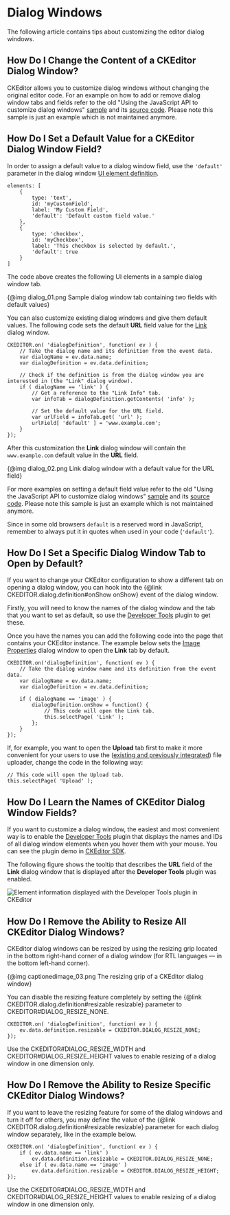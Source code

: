 <!--
Copyright (c) 2003-2017, CKSource - Frederico Knabben. All rights reserved.
For licensing, see LICENSE.md.
-->

# Dialog Windows

The following article contains tips about customizing the editor dialog windows.


## How Do I Change the Content of a CKEditor Dialog Window?

CKEditor allows you to customize dialog windows without changing the original editor code. For an example on how to add or remove dialog window tabs and fields refer to the old "Using the JavaScript API to customize dialog windows" [sample](http://nightly.ckeditor.com/standard/samples/old/dialog/dialog.html) and its [source code](https://github.com/ckeditor/ckeditor-dev/blob/master/plugins/dialog/samples/dialog.html). Please note this sample is just an example which is not maintained anymore.

## How Do I Set a Default Value for a CKEditor Dialog Window Field?

In order to assign a default value to a dialog window field, use the `'default'` parameter in the dialog window [UI element definition](#!/api/CKEDITOR.dialog.definition.uiElement).

	elements: [
		{
			type: 'text',
			id: 'myCustomField',
			label: 'My Custom Field',
			'default': 'Default custom field value.'
		},
		{
			type: 'checkbox',
			id: 'myCheckbox',
			label: 'This checkbox is selected by default.',
			'default': true
		}
	]

The code above creates the following UI elements in a sample dialog window tab.

{@img dialog_01.png Sample dialog window tab containing two fields with default values}

You can also customize existing dialog windows and give them default values. The following code sets the default **URL** field value for the [Link](http://ckeditor.com/addon/link) dialog window.

	CKEDITOR.on( 'dialogDefinition', function( ev ) {
		// Take the dialog name and its definition from the event data.
		var dialogName = ev.data.name;
		var dialogDefinition = ev.data.definition;

		// Check if the definition is from the dialog window you are interested in (the "Link" dialog window).
		if ( dialogName == 'link' ) {
			// Get a reference to the "Link Info" tab.
			var infoTab = dialogDefinition.getContents( 'info' );

			// Set the default value for the URL field.
			var urlField = infoTab.get( 'url' );
			urlField[ 'default' ] = 'www.example.com';
		}
	});

After this customization the **Link** dialog window will contain the `www.example.com` default value in the **URL** field.

{@img dialog_02.png Link dialog window with a default value for the URL field}

For more examples on setting a default field value refer to the old "Using the JavaScript API to customize dialog windows" [sample](http://nightly.ckeditor.com/standard/samples/old/dialog/dialog.html) and its [source code](https://github.com/ckeditor/ckeditor-dev/blob/master/plugins/dialog/samples/dialog.html). Please note this sample is just an example which is not maintained anymore.

<p class="tip">
	Since in some old browsers <code>default</code> is a reserved word in JavaScript, remember to always put it in quotes when used in your code (<code>'default'</code>).
</p>


## How Do I Set a Specific Dialog Window Tab to Open by Default?

If you want to change your CKEditor configuration to show a different tab on opening a dialog window, you can hook into the {@link CKEDITOR.dialog.definition#onShow onShow} event of the dialog window.

Firstly, you will need to know the names of the dialog window and the tab that you want to set as default, so use the [Developer Tools](#!/guide/dev_howtos_dialog_windows-section-how-do-i-learn-the-names-of-ckeditor-dialog-window-fields%3F) plugin to get these.

Once you have the names you can add the following code into the page that contains your CKEditor instance. The example below sets the [Image Properties](http://ckeditor.com/addon/image) dialog window to open the **Link** tab by default.

	CKEDITOR.on('dialogDefinition', function( ev ) {
		// Take the dialog window name and its definition from the event data.
		var dialogName = ev.data.name;
		var dialogDefinition = ev.data.definition;

		if ( dialogName == 'image' ) {
			dialogDefinition.onShow = function() {
				// This code will open the Link tab.
				this.selectPage( 'Link' );
			};
		}
	});

If, for example, you want to open the **Upload** tab first to make it more convenient for your users to use the ([existing and previously integrated](#!/guide/dev_howtos_file_upload)) file uploader, change the code in the following way:

	// This code will open the Upload tab.
	this.selectPage( 'Upload' );


## How Do I Learn the Names of CKEditor Dialog Window Fields?

If you want to customize a dialog window, the easiest and most convenient way is to enable the [Developer Tools](#!/guide/dev_devtools) plugin that displays the names and IDs of all dialog window elements when you hover them with your mouse. You can see the plugin demo in [CKEditor SDK](../samples/devtools.html).

The following figure shows the tooltip that describes the **URL** field of the **Link** dialog window that is displayed after the **Developer Tools** plugin was enabled.

<img src="guides/dev_devtools/devtools_01.png" alt="Element information displayed with the Developer Tools plugin in CKEditor">


## How Do I Remove the Ability to Resize All CKEditor Dialog Windows?

CKEditor dialog windows can be resized by using the resizing grip located in the bottom right-hand corner of a dialog window (for RTL languages — in the bottom left-hand corner).

{@img captionedimage_03.png The resizing grip of a CKEditor dialog window}

You can disable the resizing feature completely by setting the {@link CKEDITOR.dialog.definition#resizable resizable} parameter to  CKEDITOR#DIALOG_RESIZE_NONE.

	CKEDITOR.on( 'dialogDefinition', function( ev ) {
		ev.data.definition.resizable = CKEDITOR.DIALOG_RESIZE_NONE;
	});

Use the CKEDITOR#DIALOG_RESIZE_WIDTH and CKEDITOR#DIALOG_RESIZE_HEIGHT values to enable resizing of a dialog window in one dimension only.


## How Do I Remove the Ability to Resize Specific CKEditor Dialog Windows?

If you want to leave the resizing feature for some of the dialog windows and turn it off for others, you may define the value of the {@link CKEDITOR.dialog.definition#resizable resizable} parameter for each dialog window separately, like in the example below.

	CKEDITOR.on( 'dialogDefinition', function( ev ) {
		if ( ev.data.name == 'link' )
			ev.data.definition.resizable = CKEDITOR.DIALOG_RESIZE_NONE;
		else if ( ev.data.name == 'image' )
			ev.data.definition.resizable = CKEDITOR.DIALOG_RESIZE_HEIGHT;
	});

Use the CKEDITOR#DIALOG_RESIZE_WIDTH and CKEDITOR#DIALOG_RESIZE_HEIGHT values to enable resizing of a dialog window in one dimension only.
